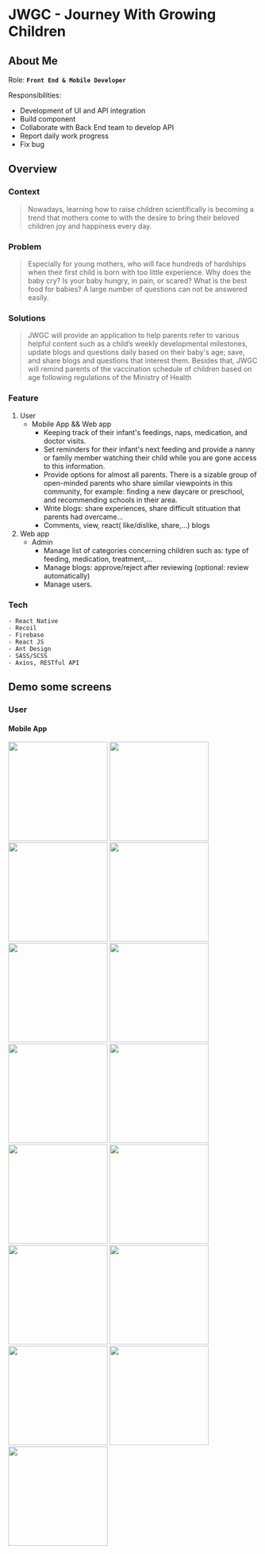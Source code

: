 # JWGC - Journey With Growing Children

## About Me
Role: **`Front End & Mobile Developer`**

Responsibilities:
* Development of UI and API integration
* Build component
* Collaborate with Back End team to develop API
* Report daily work progress
* Fix bug


## Overview
### Context
> Nowadays, learning how to raise children scientifically is becoming a trend that mothers come to with the desire to bring their beloved children joy and happiness every day.
### Problem
> Especially for young mothers, who will face hundreds of hardships when their first child is born with too little experience. Why does the baby cry? Is your baby hungry, in pain, or scared? What is the best food for babies? A large number of questions can not be answered easily.
### Solutions
> JWGC will provide an application to help parents refer to various helpful content such as a child’s weekly developmental milestones, update blogs and questions daily based on their baby's age; save, and share blogs and questions that interest them. Besides that, JWGC will remind parents of the vaccination schedule of children based on age following regulations of the Ministry of Health

### Feature

1. User
    * Mobile App && Web app
        * Keeping track of their infant's feedings, naps, medication, and doctor visits. 
        * Set reminders for their infant's next feeding and provide a nanny or family member watching their child while you are gone access to this information.
        * Provide options for almost all parents. There is a sizable group of open-minded parents who share similar viewpoints in this community, for example: finding a new daycare or preschool, and recommending schools in their area. 
        * Write blogs: share experiences, share difficult stituation that parents had overcame…
        * Comments, view, react( like/dislike, share,…) blogs
2. Web app
    * Admin
        * Manage list of categories concerning children such as: type of feeding, medication, treatment,…
        * Manage blogs: approve/reject after reviewing (optional: review automatically)
        * Manage users.

        
### Tech
    - React Native
    - Recoil
    - Firebase
    - React JS
    - Ant Design
    - SASS/SCSS
    - Axios, RESTful API
    
## Demo some screens
### User
#### Mobile App
<p>
<img src="https://drive.google.com/uc?id=1gBK6fnZeE4JOqTLzaYCNoRGmFRtFiKKV" width="200" />
<img src="https://drive.google.com/uc?id=1gQum9VWePMl0NIMHlZ_C6ruLC2wOYpLW" width="200" />
<img src="https://drive.google.com/uc?id=1WdFw6z8eN2VXJaiYq_rMclPF0C6l97SU" width="200" />
<img src="https://drive.google.com/uc?id=18pryNbUZWub3cSRrhk8rusYvej03_v32" width="200" />
<img src="https://drive.google.com/uc?id=1Km1DNDrh-5IbJ001ezuwnuMEeUNfbKvF" width="200" />
<img src="https://drive.google.com/uc?id=1zWrjT3zIACwGW-oRehC0PHCavBeXtFIj" width="200" />
<img src="https://drive.google.com/uc?id=1gQPEbgTEog1mq7qHzYE_2NEQkYmEmczP" width="200" />
<img src="https://drive.google.com/uc?id=13pGv5fjQ8pQ3kCktuE_G33gvezLbDio2" width="200" />
<img src="https://drive.google.com/uc?id=1WH_CXfAqLrK1Kl2cDpd-DJ-IDCTDSR73" width="200" />
<img src="https://drive.google.com/uc?id=19Kx4HXoXcTFq7LOuqIW5OPRsQ9A26lo3" width="200" />
<img src="https://drive.google.com/uc?id=1pfjePkXvK3C5LJ_fuqJjZ54gz-cOyo7O" width="200" />
<img src="https://drive.google.com/uc?id=1p1o0USBrAtuZMpeqXIqIVlREkG0Wb3AV" width="200" />
<img src="https://drive.google.com/uc?id=1k7sVowLyk0qOTqYKbpkP_uUb1BUeBSZh" width="200" />
<img src="https://drive.google.com/uc?id=1Av4jKCLd-oDdDYCMCQeB_MpKjvzP10NG" width="200" />
<img src="https://drive.google.com/uc?id=1o7pYRdll9URweBpBFNK-v3XenmYFIP95" width="200" />
</p>


